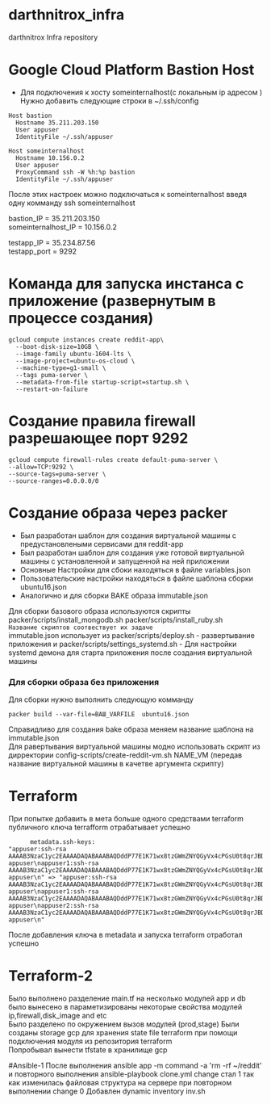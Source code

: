 # darthnitrox_infra
darthnitrox Infra repository

# Google Cloud Platform Bastion Host 

- Для подключения к хосту someinternalhost(с локальным ip адресом )  
Нужно добавить следующие строки в ~/.ssh/config  

```
Host bastion
  Hostname 35.211.203.150
  User appuser
  IdentityFile ~/.ssh/appuser

Host someinternalhost
  Hostname 10.156.0.2
  User appuser
  ProxyCommand ssh -W %h:%p bastion
  IdentityFile ~/.ssh/appuser

```
После этих настроек можно подключаться к someinternalhost введя одну комманду ssh someinternalhost

bastion_IP = 35.211.203.150  
someinternalhost_IP = 10.156.0.2  

testapp_IP = 35.234.87.56  
testapp_port = 9292  

# Команда для запуска инстанса с приложение (развернутым в процессе создания)
```
gcloud compute instances create reddit-app\ 
  --boot-disk-size=10GB \ 
  --image-family ubuntu-1604-lts \ 
  --image-project=ubuntu-os-cloud \ 
  --machine-type=g1-small \ 
  --tags puma-server \
  --metadata-from-file startup-script=startup.sh \ 
  --restart-on-failure
```

# Создание правила firewall разрешающее порт 9292
```
gcloud compute firewall-rules create default-puma-server \
--allow=TCP:9292 \
--source-tags=puma-server \
--source-ranges=0.0.0.0/0
```
    
# Создание образа через packer  
- Был разработан шаблон для создания виртуальной машины с предустановлеными сервисами для reddit-app
- Был разработан шаблон для создания уже готовой виртуальной машины с установленной и запущенной на ней приложении  
- Основные Настройки для сбоки находяться в файле variables.json  
- Пользовательские настройки находяться в файле шаблона сборки ubuntu16.json   
- Аналогично и для сборки BAKE образа immutable.json  

Для сборки базового образа используются скрипты packer/scripts/install_mongodb.sh packer/scripts/install_ruby.sh  
`Название скриптов соотвествует их задаче`  
immutable.json использует из packer/scripts/deploy.sh - развертывание приложения и packer/scripts/settings_systemd.sh - Для настройки systemd демона для старта приложения после создания виртуальной машины

### Для сборки образа без приложения
Для сборки нужно выполнить следующую комманду
```
packer build --var-file=ВАШ_VARFILE  ubuntu16.json
```
Справидливо для создания bake образа меняем название шаблона на immutable.json  
Для равертывания виртуальной машины модно использовать скрипт из дирректории  config-scripts/create-reddit-vm.sh NAME_VM (передав название виртуальной машины в качетве аргумента скрипту)

# Terraform  

При попытке добавить в мета больше одного средствами terraform публичного ключа terrafform отрабатывает успешно 
```
      metadata.ssh-keys:                                   "appuser:ssh-rsa AAAAB3NzaC1yc2EAAAADAQABAAABAQDddP77E1K71wx8tzGWmZNYQGyVx4cPGsU0t8qrJBDSTW4vMlXlLRczEjohJG3K7tumsMrbvOhq7QSqlYxtdFiHtVDVaAZ1dGHgNTuChDMWgn0KT0fcYEfY1q9xh6yfHqVwdgo/YakhlgXFMtm1Knmr/YrEoFinqyu39Avm1lQx/H3eIQsxBek0vuK9GDZ8+Fd7bTrIeUy4dx7xPqLTZmw1ffIyBNNIPwfKy59QRpeiXjtuZ080CjF2RCCd9k6eNwISGS6AX4P1c6cJEcEMbCm/1l9/wxas7bv00PMOpia3H2sJp7+y6D/wSpp5XopBBrIR1lxnl6Rd06WBzr4ZaHvH appuser\nappuser1:ssh-rsa AAAAB3NzaC1yc2EAAAADAQABAAABAQDddP77E1K71wx8tzGWmZNYQGyVx4cPGsU0t8qrJBDSTW4vMlXlLRczEjohJG3K7tumsMrbvOhq7QSqlYxtdFiHtVDVaAZ1dGHgNTuChDMWgn0KT0fcYEfY1q9xh6yfHqVwdgo/YakhlgXFMtm1Knmr/YrEoFinqyu39Avm1lQx/H3eIQsxBek0vuK9GDZ8+Fd7bTrIeUy4dx7xPqLTZmw1ffIyBNNIPwfKy59QRpeiXjtuZ080CjF2RCCd9k6eNwISGS6AX4P1c6cJEcEMbCm/1l9/wxas7bv00PMOpia3H2sJp7+y6D/wSpp5XopBBrIR1lxnl6Rd06WBzr4ZaHvH appuser\n" => "appuser:ssh-rsa AAAAB3NzaC1yc2EAAAADAQABAAABAQDddP77E1K71wx8tzGWmZNYQGyVx4cPGsU0t8qrJBDSTW4vMlXlLRczEjohJG3K7tumsMrbvOhq7QSqlYxtdFiHtVDVaAZ1dGHgNTuChDMWgn0KT0fcYEfY1q9xh6yfHqVwdgo/YakhlgXFMtm1Knmr/YrEoFinqyu39Avm1lQx/H3eIQsxBek0vuK9GDZ8+Fd7bTrIeUy4dx7xPqLTZmw1ffIyBNNIPwfKy59QRpeiXjtuZ080CjF2RCCd9k6eNwISGS6AX4P1c6cJEcEMbCm/1l9/wxas7bv00PMOpia3H2sJp7+y6D/wSpp5XopBBrIR1lxnl6Rd06WBzr4ZaHvH appuser\nappuser1:ssh-rsa AAAAB3NzaC1yc2EAAAADAQABAAABAQDddP77E1K71wx8tzGWmZNYQGyVx4cPGsU0t8qrJBDSTW4vMlXlLRczEjohJG3K7tumsMrbvOhq7QSqlYxtdFiHtVDVaAZ1dGHgNTuChDMWgn0KT0fcYEfY1q9xh6yfHqVwdgo/YakhlgXFMtm1Knmr/YrEoFinqyu39Avm1lQx/H3eIQsxBek0vuK9GDZ8+Fd7bTrIeUy4dx7xPqLTZmw1ffIyBNNIPwfKy59QRpeiXjtuZ080CjF2RCCd9k6eNwISGS6AX4P1c6cJEcEMbCm/1l9/wxas7bv00PMOpia3H2sJp7+y6D/wSpp5XopBBrIR1lxnl6Rd06WBzr4ZaHvH appuser\nappuser2:ssh-rsa AAAAB3NzaC1yc2EAAAADAQABAAABAQDddP77E1K71wx8tzGWmZNYQGyVx4cPGsU0t8qrJBDSTW4vMlXlLRczEjohJG3K7tumsMrbvOhq7QSqlYxtdFiHtVDVaAZ1dGHgNTuChDMWgn0KT0fcYEfY1q9xh6yfHqVwdgo/YakhlgXFMtm1Knmr/YrEoFinqyu39Avm1lQx/H3eIQsxBek0vuK9GDZ8+Fd7bTrIeUy4dx7xPqLTZmw1ffIyBNNIPwfKy59QRpeiXjtuZ080CjF2RCCd9k6eNwISGS6AX4P1c6cJEcEMbCm/1l9/wxas7bv00PMOpia3H2sJp7+y6D/wSpp5XopBBrIR1lxnl6Rd06WBzr4ZaHvH appuser\n"
```

После добавления ключа в metadata и запуска terraform отработал успешно

# Terraform-2
Было выполнено разделение main.tf на несколько модулей app и db было вынесено в параметизированы некоторые свойства модулей ip,firewall,disk_image and etc  
Было разделено по окружением вызов модулей (prod,stage)
Были созданы storage  gcp для хранения state file terraform при помощи подключения модуля из репозитория terraform  
Попробывал вынести tfstate в хранилище gcp

#Ansible-1
После выполнения ansible app -m command -a 'rm -rf ~/reddit' и повторного выполнения ansible-playbook clone.yml change стал 1 так как изменилась файловая структура на сервере при повторном выполнении change 0
Добавлен dynamic inventory inv.sh
